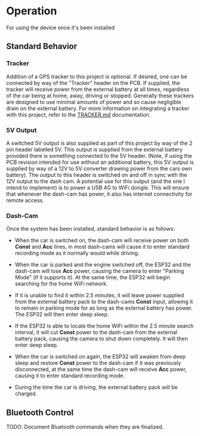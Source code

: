 # Operation
For using the device once it's been installed

## Standard Behavior
### Tracker
Addition of a GPS tracker to this project is optional. If desired, one can be connected by way of the "Tracker" header on the PCB. If supplied, the tracker will receive power from the external battery at all times, regardless of the car being at home, away, driving or stopped. Generally these trackers are designed to use minimal amounts of power and so cause negligible drain on the external battery. For more information on integrating a tracker with this project, refer to the [TRACKER.md](Tracker) documentation.

### 5V Output
A switched 5V output is also supplied as part of this project by way of the 2 pin header labelled 5V. This output is supplied from the external battery provided there is something connected to the 5V header. (Note, if using the PCB revision intended for use without an additional battery, this 5V output is supplied by way of a 12V to 5V converter drawing power from the cars own battery). The output to this header is switched on and off in sync with the 12V output to the dash cam. A potential use for this output (and the one I intend to implement) is to power a USB 4G to WiFi dongle. This will ensure that whenever the dash-cam has power, it also has internet connectivity for remote access.

### Dash-Cam
Once the system has been installed, standard behavior is as follows:

* When the car is switched on, the dash-cam will receive power on both **Const** and **Acc** lines, in most dash-cams will cause it to enter standard recording mode as it normally would while driving.

* When the car is parked and the engine switched off, the ESP32 and the dash-cam will lose **Acc** power, causing the camera to enter "Parking Mode" (if it supports it). At the same time, the ESP32 will begin searching for the home WiFi network.

* If it is unable to find it within 2.5 minutes, it will leave power supplied from the external battery pack to the dash-cams **Const** input, allowing it to remain in parking mode for as long as the external battery has power. The ESP32 will then enter deep sleep.

* If the ESP32 is able to locate the home WiFi within the 2.5 minute search interval, it will cut **Const** power to the dash-cam from the external battery pack, causing the camera to shut down completely. It will then enter deep sleep.

* When the car is switched on again, the ESP32 will awaken from deep sleep and restore **Const** power to the dash-cam if it was previously disconnected, at the same time the dash-cam will receive **Acc** power, causing it to enter standard recording mode.

* During the time the car is driving, the external battery pack will be charged.

## Bluetooth Control
TODO: Document Bluetooth commands when they are finalized.
